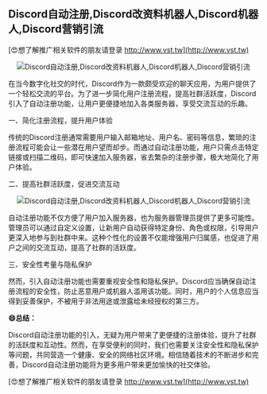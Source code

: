 ## **Discord自动注册,Discord改资料机器人,Discord机器人,Discord营销引流**

[😍想了解推广相关软件的朋友请登录 http://www.vst.tw](http://www.vst.tw)

 <center><img src="https://vst.tw/MP4/tuiguang/png/5.png" alt="Discord自动注册,Discord改资料机器人,Discord机器人,Discord营销引流"></center>

在当今数字化社交的时代，Discord作为一款颇受欢迎的聊天应用，为用户提供了一个轻松交流的平台。为了进一步简化用户注册流程，提高社群活跃度，Discord引入了自动注册功能，让用户更便捷地加入各类服务器，享受交流互动的乐趣。

一、简化注册流程，提升用户体验

传统的Discord注册通常需要用户输入邮箱地址、用户名、密码等信息，繁琐的注册流程可能会让一些潜在用户望而却步。而通过自动注册功能，用户只需点击特定链接或扫描二维码，即可快速加入服务器，省去繁杂的注册步骤，极大地简化了用户体验。

二、提高社群活跃度，促进交流互动

 <center><img src="https://vst.tw/MP4/tuiguang/png/3.png" alt="Discord自动注册,Discord改资料机器人,Discord机器人,Discord营销引流"></center>

自动注册功能不仅方便了用户加入服务器，也为服务器管理员提供了更多可能性。管理员可以通过自定义设置，让新用户自动获得特定身份、角色或权限，引导用户更深入地参与到社群中来。这种个性化的设置不仅能增强用户归属感，也促进了用户之间的交流互动，提高了社群的活跃度。

三、安全性考量与隐私保护

然而，引入自动注册功能也需要重视安全性和隐私保护。Discord应当确保自动注册流程的安全性，防止恶意用户或机器人滥用该功能。同时，用户的个人信息应当得到妥善保护，不被用于非法用途或泄露给未经授权的第三方。

**😄总结：**

Discord自动注册功能的引入，无疑为用户带来了更便捷的注册体验，提升了社群的活跃度和互动性。然而，在享受便利的同时，我们也需要关注安全性和隐私保护等问题，共同营造一个健康、安全的网络社区环境。相信随着技术的不断进步和完善，Discord自动注册功能将为更多用户带来更加愉快的社交体验。

[😍想了解推广相关软件的朋友请登录 http://www.vst.tw](http://www.vst.tw)



